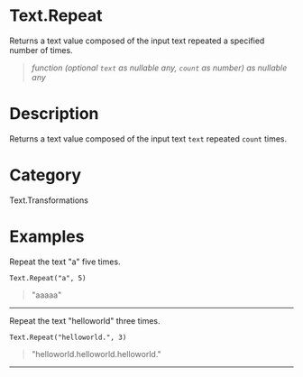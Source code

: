 # Text.Repeat
Returns a text value composed of the input text repeated a specified number of times.
> _function (optional <code>text</code> as nullable any, <code>count</code> as number) as nullable any_

# Description 
Returns a text value composed of the input text <code>text</code> repeated <code>count</code> times.
# Category 
Text.Transformations
# Examples 
Repeat the text "a" five times.
```
Text.Repeat("a", 5)
```
> "aaaaa"

***
Repeat the text "helloworld" three times.
```
Text.Repeat("helloworld.", 3)
```
> "helloworld.helloworld.helloworld."

***
